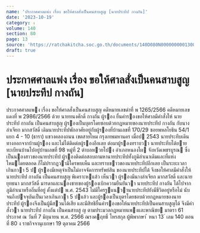 ```yaml
---
name: 'ประกาศศาลแพ่ง เรื่อง ขอให้ศาลสั่งเป็นคนสาบสูญ [นายประทีป กางถัน]'
date: '2023-10-19'
category: ง
volume: 140
section: 80
page: 13
source: 'https://ratchakitcha.soc.go.th/documents/140D080N0000000001300.pdf'
draft: true
---
```


# ประกาศศาลแพ่ง เรื่อง ขอให้ศาลสั่งเป็นคนสาบสูญ [นายประทีป กางถัน]

ประกาศศาลแพง เรื่อง ขอให้ศาลสั่งเป็นคนสาบสูญ คดีหมายเลขดําที่ พ 1265/2566 คดีหมายเลขแดงที่ พ 2986/2566 ด้วย นายทนงศักดิ์ กางถัน ผู้รอง ยื่นคํารองขอให้ศาลมีคําสั่งให้ นายประทีป กางถัน เป็นคนสาบสูญ ผู้รองเป็นบุตรโดยชอบด้วยกฎหมายของนายประทีป กางถัน กับนางลําเจียก มากสวัสดิ์ เดิมนายประทีปพักอาศัยอยู่กับผู้รองที่บ้านเลขที่ 170/29 ซอยพหลโยธิน 54/1 แยก 4 - 10 (ธารา) แขวงคลองถนน เขตสายไหม กรุงเทพมหานคร เมื่อป 2543 นายประทีบเดินทางออกจากบ้านผู้รอง และไม่ได้ติดต่อผู้รองอีกเลย ต่อมาผู้รองทราบวา นายประทีบได้ยายทะเบียนบ้านไปอยู่บ้านเลขที่ 98 หมู่ที่ 2 ตําบลหวยโปง อําเภอหนองไผ จังหวัดเพชรบูรณ ซึ่งเป็นนองสาวของนายประทีป ผู้รองติดต่อสอบถามหานายประทีปทั้งภูมิลําเนาเดิมและที่แห่งใหมโดยตลอด ก็ไม่ปรากฏวามีใครพบเห็น และทราบขาวของนายประทีปอีกเลย เป็นระยะเวลาเกินกวา 5 ป ผู้รองมีเหตุจําเป็นไม่อาจจัดการทรัพย์สิน ของนายประทีปได้ จึงขอให้ศาลมีคําสั่งให้ นายประทีป กางถัน เป็นคนสาบสูญ พิเคราะหแล้ว เห็นวา ผู้รองมีนางลําเจียก มากสวัสดิ์ และนายยุทธนา มากสวัสดิ์ มารดาและนองชายของผู้รองเบิกความยืนยันวา นายประทีป กางถัน ได้ไปจากภูมิลําเนาหรือถิ่นที่อยู่ ตั้งแต่ป พ.ศ. 2543 ไม่มีใครรูแนวานายประทีปยังมีชีวิตอยู่หรือไม่ นับจนถึงปจจุบันเป็นเวลาเกินกวา 5 ปแล้ว และผู้รองเป็นบุตรโดยชอบด้วยกฎหมายของนายประทีป ผู้รองจึงเป็นผู้มีสวนได้เสีย และมีสิทธิยื่นคํารองขอให้นายประทีปเป็นคนสาบสูญได้ จึงมีคําสั่งวา นายประทีป กางถัน เป็นคนสาบสู ญ ตามประมวลกฎหมายแพงและพาณิชย มาตรา 61 ประกาศ ณ วันที่ 7 มิถุนายน พ.ศ. 2566 ณรงคฤทธิ์ โหรสกุล ผู้พิพากษา ้ หนา 13 ่ เลม 140 ตอนที่ 80 ง ราชกิจจานุเบกษา 19 ตุลาคม 2566
